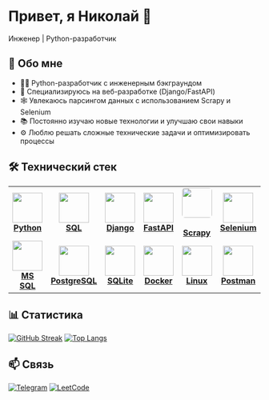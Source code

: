 # Привет, я Николай 👋
Инженер | Python-разработчик

## 🌟 Обо мне
- 👨‍💻 Python-разработчик с инженерным бэкграундом
- 🚀 Специализируюсь на веб-разработке (Django/FastAPI)
- 🕸️ Увлекаюсь парсингом данных с использованием Scrapy и Selenium
- 📚 Постоянно изучаю новые технологии и улучшаю свои навыки
- ⚙️ Люблю решать сложные технические задачи и оптимизировать процессы

## 🛠 Технический стек
<table align="center">
  <!-- Первая строка -->
  <tr>
    <td align="center" width="110">
      <a href="https://www.python.org" target="_blank">
        <img src="https://cdn.jsdelivr.net/gh/devicons/devicon/icons/python/python-original.svg" 
             width="60" height="60"
             style="transition: all 0.3s;"
             onmouseover="this.style.transform='scale(1.15) rotate(5deg)'; this.style.filter='drop-shadow(0 0 6px #3776AB)'"
             onmouseout="this.style.transform='scale(1)'; this.style.filter='none'"/>
        <br><b>Python</b>
      </a>
    </td>
    <td align="center" width="110">
      <a href="https://en.wikipedia.org/wiki/SQL" target="_blank">
        <img src="https://upload.wikimedia.org/wikipedia/commons/8/87/Sql_data_base_with_logo.png" 
             width="60" height="60"
             style="transition: all 0.3s;"
             onmouseover="this.style.transform='scale(1.15)'; this.style.filter='drop-shadow(0 0 6px #316192)'"
             onmouseout="this.style.transform='scale(1)'; this.style.filter='none'"/>
        <br><b>SQL</b>
      </a>
    </td>
    <td align="center" width="110">
      <a href="https://www.djangoproject.com" target="_blank">
        <img src="https://cdn.jsdelivr.net/gh/devicons/devicon/icons/django/django-plain.svg" 
             width="60" height="60"
             style="transition: all 0.3s;"
             onmouseover="this.style.transform='scale(1.15)'; this.style.filter='drop-shadow(0 0 6px #092E20)'"
             onmouseout="this.style.transform='scale(1)'; this.style.filter='none'"/>
        <br><b>Django</b>
      </a>
    </td>
    <td align="center" width="110">
      <a href="https://fastapi.tiangolo.com" target="_blank">
        <img src="https://cdn.jsdelivr.net/gh/devicons/devicon/icons/fastapi/fastapi-original.svg" 
             width="60" height="60"
             style="transition: all 0.3s;"
             onmouseover="this.style.transform='scale(1.15)'; this.style.filter='drop-shadow(0 0 6px #009688)'"
             onmouseout="this.style.transform='scale(1)'; this.style.filter='none'"/>
        <br><b>FastAPI</b>
      </a>
    </td>
    <td align="center" width="110">
      <a href="https://scrapy.org" target="_blank">
        <img src="https://img.shields.io/badge/Scrapy-44A833?style=for-the-badge&logo=scrapy&logoColor=white" 
             height="60"
             style="transition: all 0.3s; border-radius: 6px; display: flex; align-items: center;"
             onmouseover="this.style.transform='scale(1.15)'; this.style.filter='drop-shadow(0 0 6px #44A833)'"
             onmouseout="this.style.transform='scale(1)'; this.style.filter='none'"/>
        <br><b>Scrapy</b>
      </a>
    </td>
    <td align="center" width="110">
      <a href="https://www.selenium.dev" target="_blank">
        <img src="https://cdn.jsdelivr.net/gh/devicons/devicon/icons/selenium/selenium-original.svg" 
             width="60" height="60"
             style="transition: all 0.3s;"
             onmouseover="this.style.transform='scale(1.15)'; this.style.filter='drop-shadow(0 0 6px #43B02A)'"
             onmouseout="this.style.transform='scale(1)'; this.style.filter='none'"/>
        <br><b>Selenium</b>
      </a>
    </td>
  </tr>
  
  <!-- Вторая строка -->
  <tr>
    <td align="center" width="110">
      <a href="https://www.microsoft.com/sql-server" target="_blank">
        <img src="https://cdn.jsdelivr.net/gh/devicons/devicon/icons/microsoftsqlserver/microsoftsqlserver-plain.svg" 
             width="60" height="60"
             style="transition: all 0.3s;"
             onmouseover="this.style.transform='scale(1.15)'; this.style.filter='drop-shadow(0 0 6px #CC2927)'"
             onmouseout="this.style.transform='scale(1)'; this.style.filter='none'"/>
        <br><b>MS SQL</b>
      </a>
    </td>
    <td align="center" width="110">
      <a href="https://www.postgresql.org" target="_blank">
        <img src="https://cdn.jsdelivr.net/gh/devicons/devicon/icons/postgresql/postgresql-original.svg" 
             width="60" height="60"
             style="transition: all 0.3s;"
             onmouseover="this.style.transform='scale(1.15)'; this.style.filter='drop-shadow(0 0 6px #316192)'"
             onmouseout="this.style.transform='scale(1)'; this.style.filter='none'"/>
        <br><b>PostgreSQL</b>
      </a>
    </td>
    <td align="center" width="110">
      <a href="https://www.sqlite.org" target="_blank">
        <img src="https://cdn.jsdelivr.net/gh/devicons/devicon/icons/sqlite/sqlite-original.svg" 
             width="60" height="60"
             style="transition: all 0.3s;"
             onmouseover="this.style.transform='scale(1.15)'; this.style.filter='drop-shadow(0 0 6px #003B57)'"
             onmouseout="this.style.transform='scale(1)'; this.style.filter='none'"/>
        <br><b>SQLite</b>
      </a>
    </td>
    <td align="center" width="110">
      <a href="https://www.docker.com" target="_blank">
        <img src="https://cdn.jsdelivr.net/gh/devicons/devicon/icons/docker/docker-original.svg" 
             width="60" height="60"
             style="transition: all 0.3s;"
             onmouseover="this.style.transform='scale(1.15)'; this.style.filter='drop-shadow(0 0 6px #2496ED)'"
             onmouseout="this.style.transform='scale(1)'; this.style.filter='none'"/>
        <br><b>Docker</b>
      </a>
    </td>
    <td align="center" width="110">
      <a href="https://www.linux.org" target="_blank">
        <img src="https://cdn.jsdelivr.net/gh/devicons/devicon/icons/linux/linux-original.svg" 
             width="60" height="60"
             style="transition: all 0.3s;"
             onmouseover="this.style.transform='scale(1.15)'; this.style.filter='drop-shadow(0 0 6px #FCC624)'"
             onmouseout="this.style.transform='scale(1)'; this.style.filter='none'"/>
        <br><b>Linux</b>
      </a>
    </td>
    <td align="center" width="110">
      <a href="https://www.postman.com" target="_blank">
        <img src="https://www.vectorlogo.zone/logos/getpostman/getpostman-icon.svg" 
             width="60" height="60"
             style="transition: all 0.3s;"
             onmouseover="this.style.transform='scale(1.15)'; this.style.filter='drop-shadow(0 0 6px #FF6C37)'"
             onmouseout="this.style.transform='scale(1)'; this.style.filter='none'"/>
        <br><b>Postman</b>
      </a>
    </td>
  </tr>
</table>

## 📊 Статистика
[![GitHub Streak](https://streak-stats.demolab.com?user=Nikolay-Botskalev&theme=default&hide_border=true&date_format=j%20M%5B%20Y%5D)](https://git.io/streak-stats)
[![Top Langs](https://github-readme-stats.vercel.app/api/top-langs/?username=Nikolay-Botskalev&layout=compact&theme=default&hide_border=true)](https://github.com/anuraghazra/github-readme-stats)

## 📫 Связь
[![Telegram](https://img.shields.io/badge/Telegram-2CA5E0?style=for-the-badge&logo=telegram&logoColor=white)](https://t.me/bow_castle)
[![LeetCode](https://img.shields.io/badge/-LeetCode-FFA116?style=for-the-badge&logo=leetcode&logoColor=black&labelColor=000000)](https://leetcode.com/Nikolay_Andreevich/)
